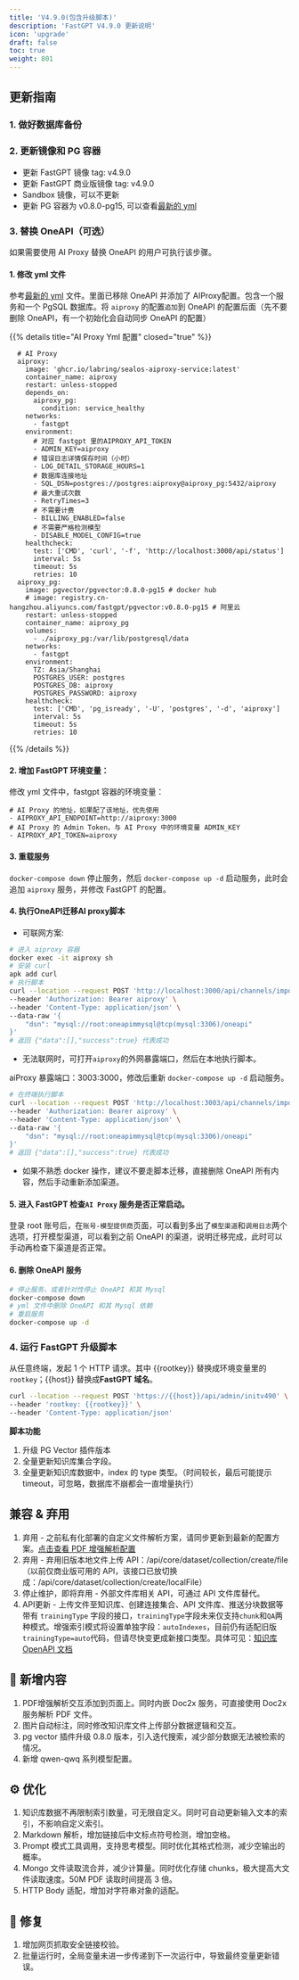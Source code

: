 ```yaml
---
title: 'V4.9.0(包含升级脚本)'
description: 'FastGPT V4.9.0 更新说明'
icon: 'upgrade'
draft: false
toc: true
weight: 801
---
```



## 更新指南

### 1. 做好数据库备份

### 2. 更新镜像和 PG 容器

- 更新 FastGPT 镜像 tag: v4.9.0
- 更新 FastGPT 商业版镜像 tag: v4.9.0
- Sandbox 镜像，可以不更新
- 更新 PG 容器为 v0.8.0-pg15, 可以查看[最新的 yml](https://raw.githubusercontent.com/labring/FastGPT/main/deploy/docker/docker-compose-pgvector.yml)

### 3. 替换 OneAPI（可选）

如果需要使用 AI Proxy 替换 OneAPI 的用户可执行该步骤。

#### 1. 修改 yml 文件

参考[最新的 yml](https://raw.githubusercontent.com/labring/FastGPT/main/deploy/docker/docker-compose-pgvector.yml) 文件。里面已移除 OneAPI 并添加了 AIProxy配置。包含一个服务和一个 PgSQL 数据库。将 `aiproxy` 的配置`追加`到 OneAPI 的配置后面（先不要删除 OneAPI，有一个初始化会自动同步 OneAPI 的配置）

{{% details title="AI Proxy Yml 配置" closed="true" %}}

```
  # AI Proxy
  aiproxy:
    image: 'ghcr.io/labring/sealos-aiproxy-service:latest'
    container_name: aiproxy
    restart: unless-stopped
    depends_on:
      aiproxy_pg:
        condition: service_healthy
    networks:
      - fastgpt
    environment:
      # 对应 fastgpt 里的AIPROXY_API_TOKEN
      - ADMIN_KEY=aiproxy
      # 错误日志详情保存时间（小时）
      - LOG_DETAIL_STORAGE_HOURS=1
      # 数据库连接地址
      - SQL_DSN=postgres://postgres:aiproxy@aiproxy_pg:5432/aiproxy
      # 最大重试次数
      - RetryTimes=3
      # 不需要计费
      - BILLING_ENABLED=false
      # 不需要严格检测模型
      - DISABLE_MODEL_CONFIG=true
    healthcheck:
      test: ['CMD', 'curl', '-f', 'http://localhost:3000/api/status']
      interval: 5s
      timeout: 5s
      retries: 10
  aiproxy_pg:
    image: pgvector/pgvector:0.8.0-pg15 # docker hub
    # image: registry.cn-hangzhou.aliyuncs.com/fastgpt/pgvector:v0.8.0-pg15 # 阿里云
    restart: unless-stopped
    container_name: aiproxy_pg
    volumes:
      - ./aiproxy_pg:/var/lib/postgresql/data
    networks:
      - fastgpt
    environment:
      TZ: Asia/Shanghai
      POSTGRES_USER: postgres
      POSTGRES_DB: aiproxy
      POSTGRES_PASSWORD: aiproxy
    healthcheck:
      test: ['CMD', 'pg_isready', '-U', 'postgres', '-d', 'aiproxy']
      interval: 5s
      timeout: 5s
      retries: 10
```

{{% /details %}}

#### 2. 增加 FastGPT 环境变量：

修改 yml 文件中，fastgpt 容器的环境变量：

```
# AI Proxy 的地址，如果配了该地址，优先使用
- AIPROXY_API_ENDPOINT=http://aiproxy:3000
# AI Proxy 的 Admin Token，与 AI Proxy 中的环境变量 ADMIN_KEY
- AIPROXY_API_TOKEN=aiproxy
```

#### 3. 重载服务

`docker-compose down` 停止服务，然后 `docker-compose up -d` 启动服务，此时会追加 `aiproxy` 服务，并修改 FastGPT 的配置。

#### 4. 执行OneAPI迁移AI proxy脚本

- 可联网方案:

```bash
# 进入 aiproxy 容器
docker exec -it aiproxy sh
# 安装 curl
apk add curl
# 执行脚本
curl --location --request POST 'http://localhost:3000/api/channels/import/oneapi' \
--header 'Authorization: Bearer aiproxy' \
--header 'Content-Type: application/json' \
--data-raw '{
    "dsn": "mysql://root:oneapimmysql@tcp(mysql:3306)/oneapi"
}'
# 返回 {"data":[],"success":true} 代表成功
```

- 无法联网时，可打开`aiproxy`的外网暴露端口，然后在本地执行脚本。

aiProxy 暴露端口：3003:3000，修改后重新 `docker-compose up -d` 启动服务。

```bash
# 在终端执行脚本
curl --location --request POST 'http://localhost:3003/api/channels/import/oneapi' \
--header 'Authorization: Bearer aiproxy' \
--header 'Content-Type: application/json' \
--data-raw '{
    "dsn": "mysql://root:oneapimmysql@tcp(mysql:3306)/oneapi"
}'
# 返回 {"data":[],"success":true} 代表成功
```

- 如果不熟悉 docker 操作，建议不要走脚本迁移，直接删除 OneAPI 所有内容，然后手动重新添加渠道。

#### 5. 进入 FastGPT 检查`AI Proxy` 服务是否正常启动。

登录 root 账号后，在`账号-模型提供商`页面，可以看到多出了`模型渠道`和`调用日志`两个选项，打开模型渠道，可以看到之前 OneAPI 的渠道，说明迁移完成，此时可以手动再检查下渠道是否正常。

#### 6. 删除 OneAPI 服务

```bash
# 停止服务，或者针对性停止 OneAPI 和其 Mysql
docker-compose down
# yml 文件中删除 OneAPI 和其 Mysql 依赖
# 重启服务
docker-compose up -d
```

### 4. 运行 FastGPT 升级脚本

从任意终端，发起 1 个 HTTP 请求。其中 {{rootkey}} 替换成环境变量里的 `rootkey`；{{host}} 替换成**FastGPT 域名**。

```bash
curl --location --request POST 'https://{{host}}/api/admin/initv490' \
--header 'rootkey: {{rootkey}}' \
--header 'Content-Type: application/json'
```

**脚本功能**

1. 升级 PG Vector 插件版本
2. 全量更新知识库集合字段。
3. 全量更新知识库数据中，index 的 type 类型。（时间较长，最后可能提示 timeout，可忽略，数据库不崩都会一直增量执行）

## 兼容 & 弃用

1. 弃用 - 之前私有化部署的自定义文件解析方案，请同步更新到最新的配置方案。[点击查看 PDF 增强解析配置](/docs/development/configuration/#使用-doc2x-解析-pdf-文件)
2. 弃用 - 弃用旧版本地文件上传 API：/api/core/dataset/collection/create/file（以前仅商业版可用的 API，该接口已放切换成：/api/core/dataset/collection/create/localFile）
3. 停止维护，即将弃用 - 外部文件库相关 API，可通过 API 文件库替代。
4. API更新 - 上传文件至知识库、创建连接集合、API 文件库、推送分块数据等带有 `trainingType` 字段的接口，`trainingType`字段未来仅支持`chunk`和`QA`两种模式。增强索引模式将设置单独字段：`autoIndexes`，目前仍有适配旧版`trainingType=auto`代码，但请尽快变更成新接口类型。具体可见：[知识库 OpenAPI 文档](/docs/development/openapi/dataset.md)

## 🚀 新增内容

1. PDF增强解析交互添加到页面上。同时内嵌 Doc2x 服务，可直接使用 Doc2x 服务解析 PDF 文件。
2. 图片自动标注，同时修改知识库文件上传部分数据逻辑和交互。
3. pg vector 插件升级 0.8.0 版本，引入迭代搜索，减少部分数据无法被检索的情况。
4. 新增 qwen-qwq 系列模型配置。

## ⚙️ 优化

1. 知识库数据不再限制索引数量，可无限自定义。同时可自动更新输入文本的索引，不影响自定义索引。
2. Markdown 解析，增加链接后中文标点符号检测，增加空格。
3. Prompt 模式工具调用，支持思考模型。同时优化其格式检测，减少空输出的概率。
4. Mongo 文件读取流合并，减少计算量。同时优化存储 chunks，极大提高大文件读取速度。50M PDF 读取时间提高 3 倍。
5. HTTP Body 适配，增加对字符串对象的适配。

## 🐛 修复

1. 增加网页抓取安全链接校验。
2. 批量运行时，全局变量未进一步传递到下一次运行中，导致最终变量更新错误。
